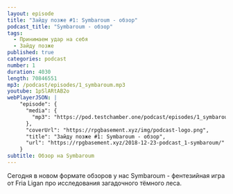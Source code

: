```yaml
---
layout: episode
title: "Зайду позже #1: Symbaroum - обзор"
podcast_title: "Symbaroum - обзор"
tags:
  - Принимаем удар на себя
  - Зайду позже
published: true
categories: podcast
number: 1
duration: 4030
length: 70846551
mp3: /podcast/episodes/1_symbaroum.mp3
youtube: 1pSlARtAB2o
webPlayerJSON: |
    "episode": {
      "media": {
        "mp3": "https://pod.testchamber.one/podcast/episodes/1_symbaroum.mp3"
      },
      "coverUrl": "https://rpgbasement.xyz/img/podcast-logo.png",
      "title": "Зайду позже #1: Symbaroum - обзор",
      "url": "https://rpgbasement.xyz/2018-12-23-podcast_1-symbaroum/"
    }
subtitle: Обзор на Symbaroum
---
```

Сегодня в новом формате обзоров у нас Symbaroum - фентезийная игра от Fria Ligan про исследования загадочного тёмного леса.

